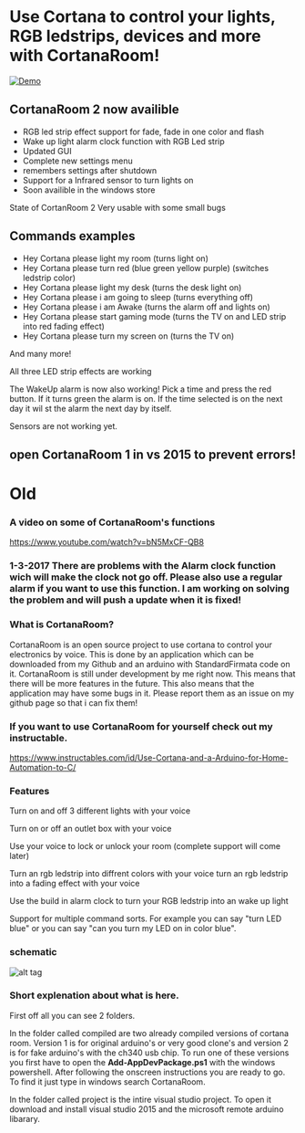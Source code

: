 # Use Cortana to control your lights, RGB ledstrips, devices and more with CortanaRoom!

[![Demo](https://img.youtube.com/vi/38VDIR3he6g/0.jpg)](https://www.youtube.com/watch?v=38VDIR3he6g)


## CortanaRoom 2 now availible
* RGB led strip effect support for fade, fade in one color and flash
* Wake up light alarm clock function with RGB Led strip
* Updated GUI
* Complete new settings menu
* remembers settings after shutdown
* Support for a Infrared sensor to turn lights on 
* Soon availible in the windows store

State of CortanRoom 2 Very usable with some small bugs

## Commands examples
* Hey Cortana please light my room 		(turns light on)
* Hey Cortana please turn red 			(blue green yellow purple) (switches ledstrip color)
* Hey Cortana please light my desk 		(turns the desk light on)
* Hey Cortana please i am going to sleep		(turns everything off)
* Hey Cortana please i am Awake 			(turns the alarm off and lights on)
* Hey Cortana please start gaming mode 		(turns the TV on and LED strip into red fading effect)
* Hey Cortana please turn my screen on 		(turns the TV on)

And many more!

All three LED strip effects are working

The WakeUp alarm is now also working! Pick a time and press the red button. If it turns green the alarm is on. If the time selected is on the next day it wil st the alarm the next day by itself.

Sensors are not working yet.

## open CortanaRoom 1 in vs 2015 to prevent errors!

# Old

### A video on some of CortanaRoom's functions

https://www.youtube.com/watch?v=bN5MxCF-QB8

### 1-3-2017 There are problems with the Alarm clock function wich will make the clock not go off. Please also use a regular alarm if you want to use this function. I am working on solving the problem and will push a update when it is fixed!

### What is CortanaRoom?

CortanaRoom is an open source project to use cortana  to control your electronics by voice. This is done by an application which can be downloaded from my Github and an arduino with StandardFirmata code on it. CortanaRoom is still under development by me right now. This means that there will be more features in the future. This also means that the application may have some bugs in it. Please report them as an issue on my github page so that i can fix them!

### If you want to use CortanaRoom for yourself check out my instructable.

https://www.instructables.com/id/Use-Cortana-and-a-Arduino-for-Home-Automation-to-C/

### Features

Turn on and off 3 different lights with your voice

Turn on or off an outlet box with your voice

Use your voice to lock or unlock your room (complete support will come later)

Turn an rgb ledstrip into diffrent colors with your voice turn an rgb ledstrip into a fading effect with your voice

Use the build in alarm clock to turn your RGB ledstrip into an wake up light

Support for multiple command sorts. For example you can say "turn LED blue" or you can say "can you turn my LED on in color blue".

### schematic

![alt tag](https://github.com/sieuwe1/CortanaRoom/blob/master/20170223_224139.jpg)


### Short explenation about what is here.

First off all you can see 2 folders. 

In the folder called compiled are two already compiled versions of cortana room. Version 1 is for original arduino's or very good clone's and version 2 is for fake arduino's with the ch340 usb chip. To run one of these versions you first have to open the **Add-AppDevPackage.ps1** with the windows powershell. After following the onscreen instructions you are ready to go. To find it just type in windows search CortanaRoom.

In the folder called project is the intire visual studio project. To open it download and install visual studio 2015 and the microsoft remote arduino libarary. 

